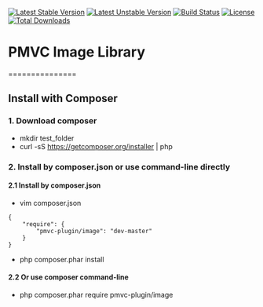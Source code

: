 [![Latest Stable Version](https://poser.pugx.org/pmvc-plugin/image/v/stable)](https://packagist.org/packages/pmvc-plugin/image) 
[![Latest Unstable Version](https://poser.pugx.org/pmvc-plugin/image/v/unstable)](https://packagist.org/packages/pmvc-plugin/image) 
[![Build Status](https://travis-ci.org/pmvc-plugin/image.svg?branch=master)](https://travis-ci.org/pmvc-plugin/image)
[![License](https://poser.pugx.org/pmvc-plugin/image/license)](https://packagist.org/packages/pmvc-plugin/image)
[![Total Downloads](https://poser.pugx.org/pmvc-plugin/image/downloads)](https://packagist.org/packages/pmvc-plugin/image) 

# PMVC Image Library 
===============

## Install with Composer
### 1. Download composer
   * mkdir test_folder
   * curl -sS https://getcomposer.org/installer | php

### 2. Install by composer.json or use command-line directly
#### 2.1 Install by composer.json
   * vim composer.json
```
{
    "require": {
        "pmvc-plugin/image": "dev-master"
    }
}
```
   * php composer.phar install

#### 2.2 Or use composer command-line
   * php composer.phar require pmvc-plugin/image

